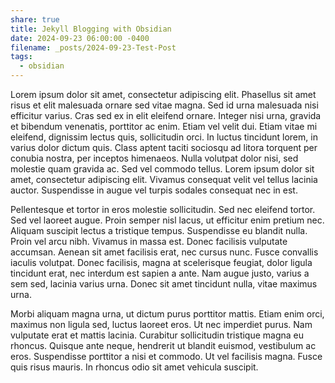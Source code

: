 ```yaml
---
share: true
title: Jekyll Blogging with Obsidian
date: 2024-09-23 06:00:00 -0400
filename: _posts/2024-09-23-Test-Post
tags:
  - obsidian
---
```

Lorem ipsum dolor sit amet, consectetur adipiscing elit. Phasellus sit amet risus et elit malesuada ornare sed vitae magna. Sed id urna malesuada nisi efficitur varius. Cras sed ex in elit eleifend ornare. Integer nisi urna, gravida et bibendum venenatis, porttitor ac enim. Etiam vel velit dui. Etiam vitae mi eleifend, dignissim lectus quis, sollicitudin orci. In luctus tincidunt lorem, in varius dolor dictum quis. Class aptent taciti sociosqu ad litora torquent per conubia nostra, per inceptos himenaeos. Nulla volutpat dolor nisi, sed molestie quam gravida ac. Sed vel commodo tellus. Lorem ipsum dolor sit amet, consectetur adipiscing elit. Vivamus consequat velit vel tellus lacinia auctor. Suspendisse in augue vel turpis sodales consequat nec in est.

Pellentesque et tortor in eros molestie sollicitudin. Sed nec eleifend tortor. Sed vel laoreet augue. Proin semper nisl lacus, ut efficitur enim pretium nec. Aliquam suscipit lectus a tristique tempus. Suspendisse eu blandit nulla. Proin vel arcu nibh. Vivamus in massa est. Donec facilisis vulputate accumsan. Aenean sit amet facilisis erat, nec cursus nunc. Fusce convallis iaculis volutpat. Donec facilisis, magna at scelerisque feugiat, dolor ligula tincidunt erat, nec interdum est sapien a ante. Nam augue justo, varius a sem sed, lacinia varius urna. Donec sit amet tincidunt nulla, vitae maximus urna.

Morbi aliquam magna urna, ut dictum purus porttitor mattis. Etiam enim orci, maximus non ligula sed, luctus laoreet eros. Ut nec imperdiet purus. Nam vulputate erat et mattis lacinia. Curabitur sollicitudin tristique magna eu rhoncus. Quisque ante neque, hendrerit ut blandit euismod, vestibulum ac eros. Suspendisse porttitor a nisi et commodo. Ut vel facilisis magna. Fusce quis risus mauris. In rhoncus odio sit amet vehicula suscipit.
